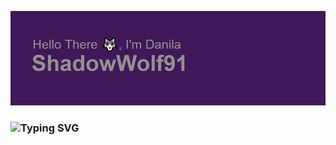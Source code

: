 ![Header](https://github.com/ShadowWolf91/ShadowWolf91/blob/main/header.png)
### ![Typing SVG](https://readme-typing-svg.herokuapp.com?color=%2336BCF7&lines=Hi+there,+I'm+a+3D+and+Unity+programmer)
<!--
**ShadowWolf91/ShadowWolf91** is a ✨ _special_ ✨ repository because its `README.md` (this file) appears on your GitHub profile.

Here are some ideas to get you started:

- 🔭 I’m currently working on simulation in Unity
- 🌱 I’m currently learning ...
- 👯 I’m looking to collaborate on ...
- 🤔 I’m looking for help with making game
- 💬 Ask me about ...
- 📫 How to reach me: ...
- 😄 Pronouns: ...
- ⚡ Fun fact: ...
-->
